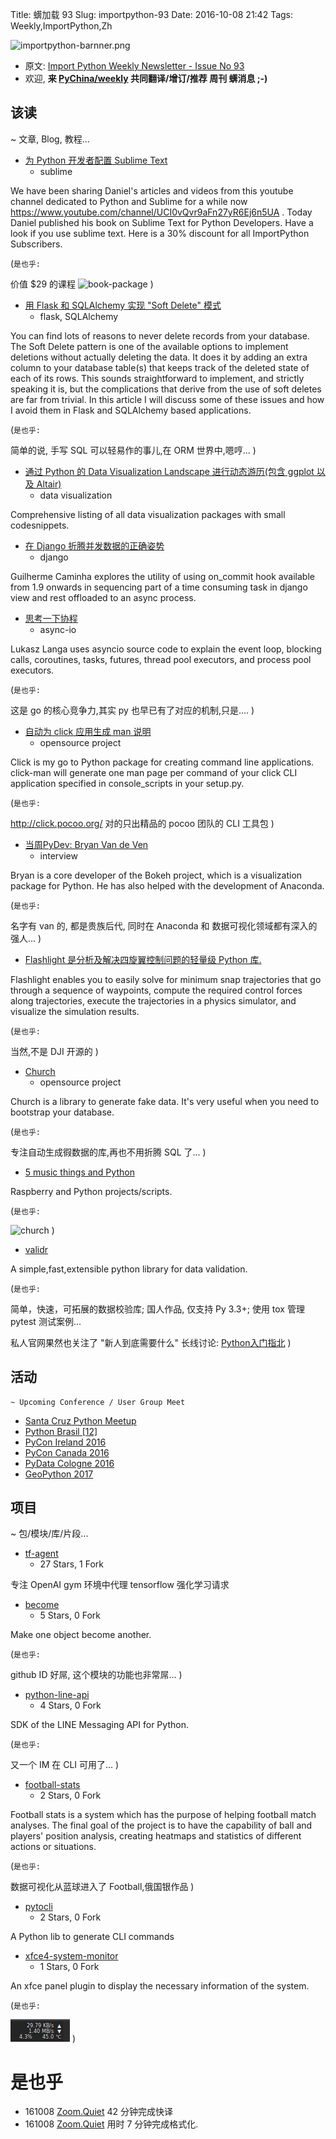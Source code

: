 Title: 蠎加载 93
Slug: importpython-93
Date: 2016-10-08 21:42
Tags: Weekly,ImportPython,Zh

![importpython-barnner.png](http://zoomq.qiniudn.com/ZQCollection/snap/importpython-barnner.png?imageView2/2/h/210)


- 原文: [Import Python Weekly Newsletter - Issue No 93](http://importpython.com/newsletter/no/93/)
- 欢迎, **来 [PyChina/weekly](https://github.com/PyChina/weekly) 共同翻译/增订/推荐 周刊 蠎消息 ;-)**

## 该读
~ 文章, Blog, 教程...


- [为 Python 开发者配置 Sublime Text](https://dbader.org/products/sublime-python-guide)
    + sublime

We have been sharing Daniel's articles and videos from this youtube channel dedicated to Python and Sublime for a while now https://www.youtube.com/channel/UCI0vQvr9aFn27yR6Ej6n5UA . Today Daniel published his book on Sublime Text for Python Developers. Have a look if you use sublime text. Here is a 30% discount for all ImportPython Subscribers.


(`是也乎:`

价值 $29 的课程
![book-package](https://dbader.org/img/book-package.png)
)

- [用 Flask 和 SQLAlchemy 实现 "Soft Delete" 模式](http://blog.miguelgrinberg.com/post/implementing-the-soft-delete-pattern-with-flask-and-sqlalchemy)
    + flask, SQLAlchemy

You can find lots of reasons to never delete records from your database. The Soft Delete pattern is one of the available options to implement deletions without actually deleting the data. It does it by adding an extra column to your database table(s) that keeps track of the deleted state of each of its rows. This sounds straightforward to implement, and strictly speaking it is, but the complications that derive from the use of soft deletes are far from trivial. In this article I will discuss some of these issues and how I avoid them in Flask and SQLAlchemy based applications.

(`是也乎:`

简单的说, 手写 SQL 可以轻易作的事儿,在 ORM 世界中,嗯哼...
)

- [通过 Python 的 Data Visualization Landscape 进行动态游历(包含 ggplot 以及 Altair)](https://dansaber.wordpress.com/2016/10/02/a-dramatic-tour-through-pythons-data-visualization-landscape-including-ggplot-and-altair/)
    +  data visualization

Comprehensive listing of all data visualization packages with small codesnippets.

- [在 Django 折腾并发数据的正确姿势](http://www.vinta.com.br/blog/2016/database-concurrency-in-django-the-right-way/)
    + django

Guilherme Caminha explores the utility of using on_commit hook available from 1.9 onwards in sequencing part of a time consuming task in django view and rest offloaded to an async process.


- [思考一下协程](http://feedproxy.google.com/~r/oreilly/radar/atom/~3/ogAkpm2QzzM/thinking-in-coroutines)
    + async-io

Lukasz Langa uses asyncio source code to explain the event loop, blocking calls, coroutines, tasks, futures, thread pool executors, and process pool executors.

(`是也乎:`

这是 go 的核心竞争力,其实 py 也早已有了对应的机制,只是....
)

- [自动为 click 应用生成 man 说明](https://github.com/timofurrer/click-man)
    + opensource project

Click is my go to Python package for creating command line applications. click-man will generate one man page per command of your click CLI application specified in console_scripts in your setup.py.

(`是也乎:`

http://click.pocoo.org/
对的只出精品的  pocoo 团队的 CLI 工具包
)


- [当周PyDev: Bryan Van de Ven](http://feedproxy.google.com/~r/TheMouseVsThePython/~3/F8vkE9fKESU/)
    + interview

Bryan is a core developer of the Bokeh project, which is a visualization package for Python. He has also helped with the development of Anaconda.

(`是也乎:`

名字有 van 的, 都是贵族后代,
同时在 Anaconda 和 数据可视化领域都有深入的强人...
)


- [Flashlight 是分析及解决四旋翼控制问题的轻量级 Python 库.](https://mikeroberts3000.github.io/flashlight/)

Flashlight enables you to easily solve for minimum snap trajectories that go through a sequence of waypoints, compute the required control forces along trajectories, execute the trajectories in a physics simulator, and visualize the simulation results.

(`是也乎:`

当然,不是 DJI 开源的
)

- [Church](https://github.com/lk-geimfari/church)
    + opensource project

Church is a library to generate fake data. It's very useful when you need to bootstrap your database.

(`是也乎:`

专注自动生成徦数据的库,再也不用折腾 SQL 了...
)

- [5 music things and Python](http://raspberry-python.blogspot.com/2016/09/5-music-things.html)

Raspberry and Python projects/scripts.

(`是也乎:`

![church](https://raw.githubusercontent.com/lk-geimfari/church/master/examples/church.png)
)

- [validr](https://github.com/guyskk/validr)

A simple,fast,extensible python library for data validation.

(`是也乎:`

简单，快速，可拓展的数据校验库;
国人作品, 仅支持 Py 3.3+;
使用 tox 管理 pytest 测试案例...

私人官网果然也关注了 "新人到底需要什么" 长线讨论: [Python入门指北](https://www.kkblog.me/notes/Python%E5%85%A5%E9%97%A8%E6%8C%87%E5%8C%97)
)



## 活动
    ~ Upcoming Conference / User Group Meet

- [Santa Cruz Python Meetup](http://www.meetup.com/Santa-Cruz-Python-Meetup/)
- [Python Brasil [12]](http://2016.pythonbrasil.org.br/)
- [PyCon Ireland 2016](https://python.ie/pycon-2016/)
- [PyCon Canada 2016](https://2016.pycon.ca/)
- [PyData Cologne 2016](http://pydata.org/cologne2016/)
- [GeoPython 2017](http://2017.geopython.net/)


## 项目
~ 包/模块/库/片段...

- [tf-agent](https://github.com/karpathy/tf-agent)
    - 27 Stars, 1 Fork

专注 OpenAI gym 环境中代理 tensorflow 强化学习请求

- [become](https://github.com/llllllllll/become)
    - 5 Stars, 0 Fork

Make one object become another.

(`是也乎:`

github ID 好屌, 这个模块的功能也非常屌...
)

- [python-line-api](https://github.com/shlee322/python-line-api)
    - 4 Stars, 0 Fork

SDK of the LINE Messaging API for Python.

(`是也乎:`

又一个 IM 在 CLI 可用了...
)

- [football-stats](https://github.com/dev-labs-bg/football-stats)
    - 2 Stars, 0 Fork

Football stats is a system which has the purpose of helping football match analyses. The final goal of the project is to have the capability of ball and players' position analysis, creating heatmaps and statistics of different actions or situations.

(`是也乎:`

数据可视化从蓝球进入了 Football,俄国银作品
)

- [pytocli](https://github.com/renzon/pytocli)
    - 2 Stars, 0 Fork

A Python lib to generate CLI commands

-  [xfce4-system-monitor](https://github.com/d0u9/xfce4-system-monitor)
    - 1 Stars, 0 Fork

An xfce panel plugin to display the necessary information of the system.

(`是也乎:`

![screenshoot_1.png（PNG 图像，95x36 像素）](https://raw.githubusercontent.com/d0u9/xfce4-system-monitor/master/screenshoot_1.png)
)

# 是也乎

- 161008 [Zoom.Quiet](http://zoomquiet.io) 42 分钟完成快译
- 161008 [Zoom.Quiet](http://zoomquiet.io) 用时 7 分钟完成格式化.


